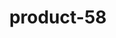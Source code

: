 ---
title: "product-58"
description: Lorem ipsum dolor sit amet, consectetur adipiscing elit, sed do eiusmod tempor incididunt ut labore et dolore magna aliqua. Ut enim ad minim veniam, quis nostrud exercitation ullamco laboris nisi ut aliquip ex ea commodo consequat. Duis aute irure dolor in reprehenderit in voluptate velit esse cillum dolore eu fugiat nulla pariatur. Excepteur sint occaecat cupidatat non proident, sunt in culpa qui officia deserunt mollit anim id est laborum.
img: src/assets/images/products/salloura-oglu/product-58.webp
family: [salloura-oglu-products]
price: 82.99
priceDiscount: 0
weight: 1.00057999999999
rating: 100
id: xHL9xnCr9CtP
---